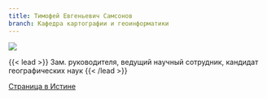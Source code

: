 ```yaml
---
title: Тимофей Евгеньевич Самсонов
branch: Кафедра картографии и геоинформатики
---
```

![](img/ste.jpg)

{{< lead >}} Зам. руководителя, ведущий научный сотрудник, кандидат географических наук {{< /lead >}}

[Страница в Истине](https://istina.msu.ru/workers/427201)